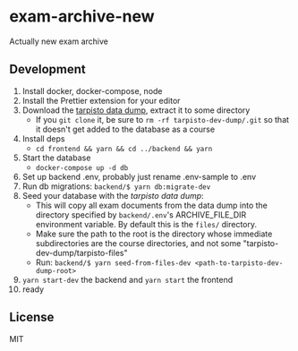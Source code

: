 # exam-archive-new

Actually new exam archive

## Development

1. Install docker, docker-compose, node
2. Install the Prettier extension for your editor
3. Download the [tarpisto data dump](https://github.com/TKOaly/tarpisto-dev-dump), extract it to some directory
   - If you `git clone` it, be sure to `rm -rf tarpisto-dev-dump/.git` so that it doesn't get added to the database as a course
4. Install deps
   - `cd frontend && yarn && cd ../backend && yarn`
5. Start the database
   - `docker-compose up -d db`
6. Set up backend .env, probably just rename .env-sample to .env
7. Run db migrations: `backend/$ yarn db:migrate-dev`
8. Seed your database with the _tarpisto data dump_:
   - This will copy all exam documents from the data dump into the directory specified by `backend/.env`'s ARCHIVE_FILE_DIR environment variable. By default this is the `files/` directory.
   - Make sure the path to the root is the directory whose immediate subdirectories are the course directories, and not some "tarpisto-dev-dump/tarpisto-files"
   - Run: `backend/$ yarn seed-from-files-dev <path-to-tarpisto-dev-dump-root>`
9. `yarn start-dev` the backend and `yarn start` the frontend
10. ready

## License

MIT
